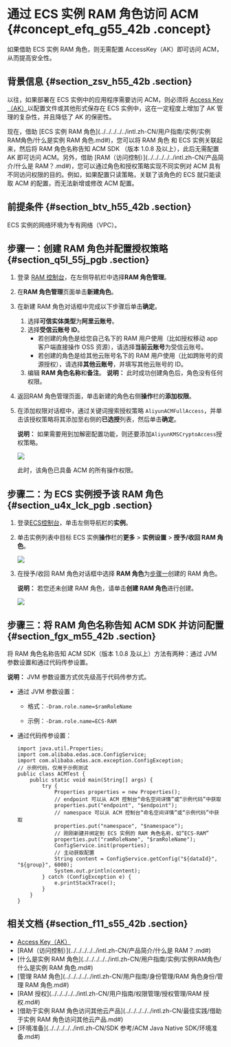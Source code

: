 # 通过 ECS 实例 RAM 角色访问 ACM {#concept_efq_g55_42b .concept}

如果借助 ECS 实例 RAM 角色，则无需配置 AccessKey（AK）即可访问 ACM，从而提高安全性。

## 背景信息 {#section_zsv_h55_42b .section}

以往，如果部署在 ECS 实例中的应用程序需要访问 ACM，则必须将 [Access Key（AK）](../../../../../intl.zh-CN/通用参考/创建AccessKey.md#)以配置文件或其他形式保存在 ECS 实例中，这在一定程度上增加了 AK 管理的复杂性，并且降低了 AK 的保密性。

现在，借助 [ECS 实例 RAM 角色](../../../../../intl.zh-CN/用户指南/实例/实例RAM角色/什么是实例 RAM 角色.md#)，您可以将 RAM 角色 和 ECS 实例关联起来，然后将 RAM 角色名称告知 ACM SDK （版本 1.0.8 及以上），此后无需配置 AK 即可访问 ACM。另外，借助 [RAM（访问控制）](../../../../../intl.zh-CN/产品简介/什么是 RAM？.md#)，您可以通过角色和授权策略实现不同实例对 ACM 具有不同访问权限的目的。例如，如果配置只读策略，关联了该角色的 ECS 就只能读取 ACM 的配置，而无法新增或修改 ACM 配置。

## 前提条件 {#section_btv_h55_42b .section}

ECS 实例的网络环境为专有网络（VPC）。

## 步骤一：创建 RAM 角色并配置授权策略 {#section_q5l_55j_pgb .section}

1.  登录 [RAM 控制台](https://ram.console.aliyun.com/)，在左侧导航栏中选择**RAM 角色管理**。
2.  在**RAM 角色管理**页面单击**新建角色**。
3.  在新建 RAM 角色对话框中完成以下步骤后单击**确定**。

    1.  选择**可信实体类型**为**阿里云账号**。
    2.  选择**受信云账号 ID**。
        -   若创建的角色是给您自己名下的 RAM 用户使用（比如授权移动 app 客户端直接操作 OSS 资源），请选择**当前云账号**为受信云账号。
        -   若创建的角色是给其他云账号名下的 RAM 用户使用（比如跨账号的资源授权），请选择**其他云账号**，并填写其他云账号的 ID。
    3.  编辑 **RAM 角色名称**和**备注**。
    **说明：** 此时成功创建角色后，角色没有任何权限。

4.  返回RAM 角色管理页面，单击新建的角色右侧**操作**栏的**添加权限**。
5.  在添加权限对话框中，通过关键词搜索授权策略 `AliyunACMFullAccess`，并单击该授权策略将其添加至右侧的**已选授**列表，然后单击**确定**。

    **说明：** 如果需要用到加解密配置功能，则还要添加`AliyunKMSCryptoAccess`授权策略。

    ![](https://aliware-images.oss-cn-hangzhou.aliyuncs.com/acms/db_add_AliyunACMFullAccess.png)

    此时，该角色已具备 ACM 的所有操作权限。


## 步骤二：为 ECS 实例授予该 RAM 角色 {#section_u4x_lck_pgb .section}

1.  登录[ECS控制台](https://ecs.console.aliyun.com/#/home)，单击左侧导航栏的**实例**。
2.  单击实例列表中目标 ECS 实例**操作**栏的**更多** \> **实例设置** \> **授予/收回 RAM 角色**。

    ![](https://aliware-images.oss-cn-hangzhou.aliyuncs.com/acms/pg_ECS_instance.png)

3.  在授予/收回 RAM 角色对话框中选择 **RAM 角色**为[步骤一](#section_q5l_55j_pgb)创建的 RAM 角色。

    **说明：** 若您还未创建 RAM 角色，请单击**创建 RAM 角色**进行创建。

    ![](https://aliware-images.oss-cn-hangzhou.aliyuncs.com/acms/pg_grant_ECS_permission.png)


## 步骤三：将 RAM 角色名称告知 ACM SDK 并访问配置 {#section_fgx_m55_42b .section}

将 RAM 角色名称告知 ACM SDK（版本 1.0.8 及以上）方法有两种：通过 JVM 参数设置和通过代码传参设置。

**说明：** JVM 参数设置方式优先级高于代码传参方式。

-   通过 JVM 参数设置：

    -   格式：`-Dram.role.name=$ramRoleName`

    -   示例：`-Dram.role.name=ECS-RAM`

-   通过代码传参设置：

    ```
    import java.util.Properties;
    import com.alibaba.edas.acm.ConfigService;
    import com.alibaba.edas.acm.exception.ConfigException;
    // 示例代码，仅用于示例测试
    public class ACMTest {
        public static void main(String[] args) {
            try {
                Properties properties = new Properties();
                // endpoint 可以从 ACM 控制台“命名空间详情”或“示例代码”中获取
                properties.put("endpoint", "$endpoint");
                // namespace 可以从 ACM 控制台“命名空间详情”或“示例代码”中获取
                properties.put("namespace", "$namespace");
                // 刚刚新建并绑定到 ECS 实例的 RAM 角色名称，如“ECS-RAM”
                properties.put("ramRoleName", "$ramRoleName");
                ConfigService.init(properties);
                // 主动获取配置
                String content = ConfigService.getConfig("${dataId}", "${group}", 6000);
                System.out.println(content);
            } catch (ConfigException e) {
                e.printStackTrace();
            }
        }
    }
    ```


## 相关文档 {#section_f11_s55_42b .section}

-   [Access Key（AK）](../../../../../intl.zh-CN/通用参考/创建AccessKey.md#)
-   [RAM（访问控制）](../../../../../intl.zh-CN/产品简介/什么是 RAM？.md#)
-   [什么是实例 RAM 角色](../../../../../intl.zh-CN/用户指南/实例/实例RAM角色/什么是实例 RAM 角色.md#)
-   [管理 RAM 角色](../../../../../intl.zh-CN/用户指南/身份管理/RAM 角色身份/管理 RAM 角色.md#)
-   [RAM 授权](../../../../../intl.zh-CN/用户指南/权限管理/授权管理/RAM 授权.md#)
-   [借助于实例 RAM 角色访问其他云产品](../../../../../intl.zh-CN/最佳实践/借助于实例 RAM 角色访问其他云产品.md#)
-   [环境准备](../../../../../intl.zh-CN/SDK 参考/ACM Java Native SDK/环境准备.md#)

